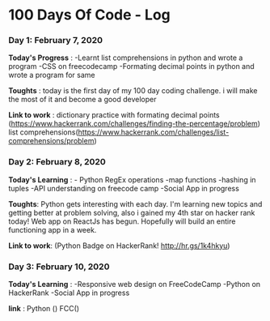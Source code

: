 # 100 Days Of Code - Log

### Day 1: February 7, 2020

**Today's Progress** : -Learnt list comprehensions in python and wrote a program  -CSS on freecodecamp  -Formating decimal points in python and wrote a program for same

**Toughts** : today is the first day of my 100 day coding challenge. i will make the most of it and become a good developer

**Link to work** : dictionary practice with formating decimal points (https://www.hackerrank.com/challenges/finding-the-percentage/problem)
list comprehensions(https://www.hackerrank.com/challenges/list-comprehensions/problem)

### Day 2: February 8, 2020

**Today's Learning** : - Python RegEx operations -map functions -hashing in tuples -API understanding on freecode camp -Social App in progress 

**Toughts**: Python gets interesting with each day. I'm learning new topics and getting better at problem solving, also i gained my 4th star on hacker rank today! 
Web app on ReactJs has begun. Hopefully will build an entire functioning app in a week.

**Link to work**: (Python Badge on HackerRank! http://hr.gs/1k4hkyu)

### Day 3: February  10, 2020

**Today's Learning** : -Responsive web design on FreeCodeCamp -Python on HackerRank -Social App in progress

**link** : Python () FCC()

